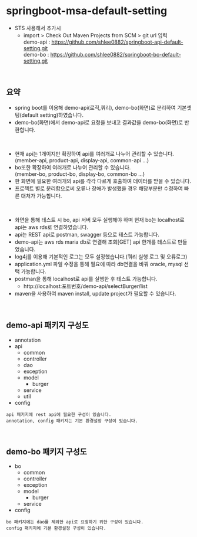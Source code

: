 # springboot-msa-default-setting

- STS 사용해서 추가시 
  - import > Check Out Maven Projects from SCM > git url 입력
  <br/>demo-api : https://github.com/shlee0882/springboot-api-default-setting.git
  <br/>demo-bo  : https://github.com/shlee0882/springboot-bo-default-setting.git

<br/>

## 요약
- spring boot를 이용해 demo-api(로직,쿼리), demo-bo(화면)로 분리하여 기본셋팅(default setting)하였습니다.
- demo-bo(화면)에서 demo-api로 요청을 보내고 결과값을 demo-bo(화면)로 반환합니다.

<br/>

- 현재 api는 1개이지만 확장하여 api를 여러개로 나누어 관리할 수 있습니다.
 <br/>(member-api, product-api, display-api, common-api ...)
- bo또한  확장하여 여러개로 나누어 관리할 수 있습니다.
 <br/>(member-bo, product-bo, display-bo, common-bo ...)
- 한 화면에 필요한 여러개의 api를 각각 다르게 호출하여 데이터를 받을 수 있습니다.
- 프로젝트 별로 분리함으로써 오류나 장애가 발생했을 경우 해당부분만 수정하여 빠른 대처가 가능합니다. 

<br/>

- 화면을 통해 테스트 시 bo, api 서버 모두 실행해야 하며 현재 bo는 localhost로 api는 aws rds로 연결하였습니다.
- api는 REST api로 postman, swagger 등으로 테스트 가능합니다.
- demo-api는 aws rds maria db로 연결해 조회[GET] api 한개를 테스트로 만들었습니다.
- log4j를 이용해 기본적인 로그는 모두 설정했습니다.(쿼리 실행 로그 및 오류로그) 
- application.yml 파일 수정을 통해 필요에 따라 db연결을 바꿔 oracle, mysql 선택 가능합니다.
- postman을 통해 localhost로 api를 실행한 후 테스트 가능합니다.
  - http://localhost:포트번호/demo-api/selectBurger/list
- maven을 사용하여 maven install, update project가 필요할 수 있습니다.


<br/>

## demo-api 패키지 구성도
- annotation
- api
  - common
  - controller
  - dao
  - exception
  - model
    - burger
  - service
  - util
- config

```text
api 패키지에 rest api에 필요한 구성이 있습니다.
annotation, config 패키지는 기본 환경설정 구성이 있습니다.
```

<br/>

## demo-bo 패키지 구성도
- bo
  - common
  - controller
  - exception
  - model
    - burger
  - service
- config

```text
bo 패키지에는 dao를 제외한 api로 요청하기 위한 구성이 있습니다.
config 패키지에 기본 환경설정 구성이 있습니다.
```
